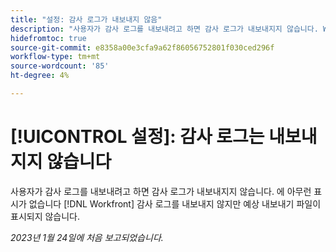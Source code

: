 ```yaml
---
title: "설정: 감사 로그가 내보내지 않음"
description: "사용자가 감사 로그를 내보내려고 하면 감사 로그가 내보내지지 않습니다. Workfront에 감사 로그가 내보내지지 않는다는 표시가 없지만 예상 내보내기 파일이 표시되지 않습니다."
hidefromtoc: true
source-git-commit: e8358a00e3cfa9a62f86056752801f030ced296f
workflow-type: tm+mt
source-wordcount: '85'
ht-degree: 4%

---
```



# [!UICONTROL 설정]: 감사 로그는 내보내지지 않습니다

사용자가 감사 로그를 내보내려고 하면 감사 로그가 내보내지지 않습니다. 에 아무런 표시가 없습니다 [!DNL Workfront] 감사 로그를 내보내지 않지만 예상 내보내기 파일이 표시되지 않습니다.

_2023년 1월 24일에 처음 보고되었습니다._

